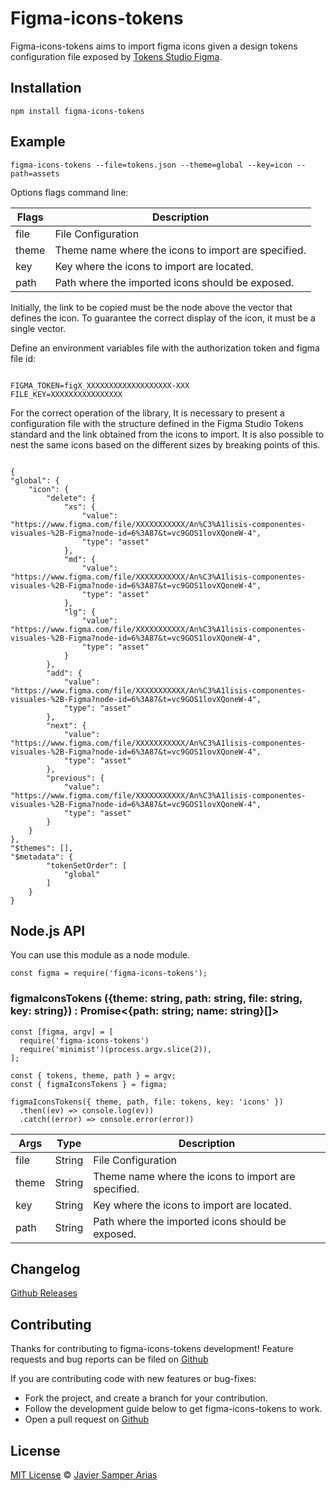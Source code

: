 # Figma-icons-tokens

Figma-icons-tokens aims to import figma icons given a design tokens configuration file exposed by [Tokens Studio Figma](https://tokens.studio/).


## Installation

```
npm install figma-icons-tokens
```

## Example

``` 
figma-icons-tokens --file=tokens.json --theme=global --key=icon --path=assets
```

Options flags command line:

| Flags | Description                                         |
| ----- | --------------------------------------------------- |
| file  | File Configuration                                  |
| theme | Theme name where the icons to import are specified. |
| key   | Key where the icons to import are located.          |
| path  | Path where the imported icons should be exposed.    |


Initially, the link to be copied must be the node above the vector that defines the icon. To guarantee the correct display of the icon, it must be a single vector.

Define an environment variables file with the authorization token and figma file id:

```

FIGMA_TOKEN=figX_XXXXXXXXXXXXXXXXXXX-XXX
FILE_KEY=XXXXXXXXXXXXXXXX

```

For the correct operation of the library, It is necessary to present a configuration file with the structure defined in the Figma Studio Tokens standard and the link obtained from the icons to import. It is also possible to nest the same icons based on the different sizes by breaking points of this.

```

{
"global": {
    "icon": {
        "delete": {
            "xs": {
                "value": "https://www.figma.com/file/XXXXXXXXXXX/An%C3%A1lisis-componentes-visuales-%2B-Figma?node-id=6%3A87&t=vc9GOS1lovXQoneW-4",
                "type": "asset"
            },
            "md": {
                "value": "https://www.figma.com/file/XXXXXXXXXXX/An%C3%A1lisis-componentes-visuales-%2B-Figma?node-id=6%3A87&t=vc9GOS1lovXQoneW-4",
                "type": "asset"
            },
            "lg": {
                "value": "https://www.figma.com/file/XXXXXXXXXXX/An%C3%A1lisis-componentes-visuales-%2B-Figma?node-id=6%3A87&t=vc9GOS1lovXQoneW-4",
                "type": "asset"
            }
        },
        "add": {
            "value": "https://www.figma.com/file/XXXXXXXXXXX/An%C3%A1lisis-componentes-visuales-%2B-Figma?node-id=6%3A87&t=vc9GOS1lovXQoneW-4",
            "type": "asset"
        },
        "next": {
            "value": "https://www.figma.com/file/XXXXXXXXXXX/An%C3%A1lisis-componentes-visuales-%2B-Figma?node-id=6%3A87&t=vc9GOS1lovXQoneW-4",
            "type": "asset"
        },
        "previous": {
            "value": "https://www.figma.com/file/XXXXXXXXXXX/An%C3%A1lisis-componentes-visuales-%2B-Figma?node-id=6%3A87&t=vc9GOS1lovXQoneW-4",
            "type": "asset"
        }
    }
},
"$themes": [],
"$metadata": {
        "tokenSetOrder": [
            "global"
        ]
    }
}

```

## Node.js API

You can use this module as a node module.

```
const figma = require('figma-icons-tokens');
```

### figmaIconsTokens ({theme: string, path: string, file: string, key: string}) : Promise<{path: string; name: string}[]>
```
const [figma, argv] = [
  require('figma-icons-tokens')
  require('minimist')(process.argv.slice(2)),
];

const { tokens, theme, path } = argv;
const { figmaIconsTokens } = figma;

figmaIconsTokens({ theme, path, file: tokens, key: 'icons' })
  .then((ev) => console.log(ev))
  .catch((error) => console.error(error))
```

| Args | Type | Description                                         |
| ----- | ----  | --------------------------------------------------- |
| file  | String | File Configuration                                  |
| theme | String | Theme name where the icons to import are specified. |
| key   | String | Key where the icons to import are located.          |
| path  | String | Path where the imported icons should be exposed.    |

## Changelog

[Github Releases](https://github.com/Jsamper92/figma-icons-tokens/tags)

## Contributing

Thanks for contributing to figma-icons-tokens development!
Feature requests and bug reports can be filed on [Github](https://github.com/Jsamper92/figma-icons-tokens)

If you are contributing code with new features or bug-fixes:

- Fork the project, and create a branch for your contribution.
- Follow the development guide below to get figma-icons-tokens to work.
- Open a pull request on [Github](https://github.com/Jsamper92/figma-icons-tokens/issues)


## License

[MIT License](LICENSE) © [Javier Samper Arias](https://github.com/Jsamper92)

